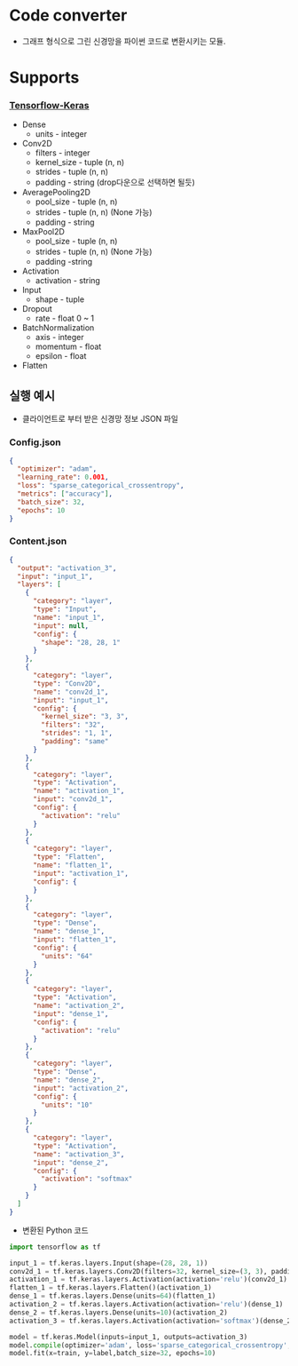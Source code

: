 # Code converter
- 그래프 형식으로 그린 신경망을 파이썬 코드로 변환시키는 모듈.

# Supports
### [Tensorflow-Keras](https://www.tensorflow.org/?hl=ko)
  - Dense
    - units - integer
  - Conv2D
    - filters - integer
    - kernel_size - tuple (n, n)
    - strides - tuple (n, n)
    - padding - string (drop다운으로 선택하면 될듯)
  - AveragePooling2D
    - pool_size - tuple (n, n)
    - strides - tuple (n, n) (None 가능)
    - padding - string
  - MaxPool2D
    - pool_size - tuple (n, n)
    - strides - tuple (n, n) (None 가능)
    - padding -string
  - Activation
    - activation - string
  - Input
    - shape - tuple
  - Dropout
    - rate - float 0 ~ 1
  - BatchNormalization
    - axis - integer
    - momentum - float
    - epsilon - float
  - Flatten


## 실행 예시
- 클라이언트로 부터 받은 신경망 정보 JSON 파일


### Config.json
```json
{
  "optimizer": "adam",
  "learning_rate": 0.001,
  "loss": "sparse_categorical_crossentropy",
  "metrics": ["accuracy"],
  "batch_size": 32,
  "epochs": 10
}
```

### Content.json
```json
{
  "output": "activation_3",
  "input": "input_1",
  "layers": [
    {
      "category": "layer",
      "type": "Input",
      "name": "input_1",
      "input": null,
      "config": {
        "shape": "28, 28, 1"
      }
    },
    {
      "category": "layer",
      "type": "Conv2D",
      "name": "conv2d_1",
      "input": "input_1",
      "config": {
        "kernel_size": "3, 3",
        "filters": "32",
        "strides": "1, 1",
        "padding": "same"
      }
    },
    {
      "category": "layer",
      "type": "Activation",
      "name": "activation_1",
      "input": "conv2d_1",
      "config": {
        "activation": "relu"
      }
    },
    {
      "category": "layer",
      "type": "Flatten",
      "name": "flatten_1",
      "input": "activation_1",
      "config": {
      }
    },
    {
      "category": "layer",
      "type": "Dense",
      "name": "dense_1",
      "input": "flatten_1",
      "config": {
        "units": "64"
      }
    },
    {
      "category": "layer",
      "type": "Activation",
      "name": "activation_2",
      "input": "dense_1",
      "config": {
        "activation": "relu"
      }
    },
    {
      "category": "layer",
      "type": "Dense",
      "name": "dense_2",
      "input": "activation_2",
      "config": {
        "units": "10"
      }
    },
    {
      "category": "layer",
      "type": "Activation",
      "name": "activation_3",
      "input": "dense_2",
      "config": {
        "activation": "softmax"
      }
    }
  ]
}
```
- 변환된 Python 코드
```python
import tensorflow as tf

input_1 = tf.keras.layers.Input(shape=(28, 28, 1))
conv2d_1 = tf.keras.layers.Conv2D(filters=32, kernel_size=(3, 3), padding='same', strides=1)(input_1)
activation_1 = tf.keras.layers.Activation(activation='relu')(conv2d_1)
flatten_1 = tf.keras.layers.Flatten()(activation_1)
dense_1 = tf.keras.layers.Dense(units=64)(flatten_1)
activation_2 = tf.keras.layers.Activation(activation='relu')(dense_1)
dense_2 = tf.keras.layers.Dense(units=10)(activation_2)
activation_3 = tf.keras.layers.Activation(activation='softmax')(dense_2)

model = tf.keras.Model(inputs=input_1, outputs=activation_3)
model.compile(optimizer='adam', loss='sparse_categorical_crossentropy', metrics=['accuracy'])
model.fit(x=train, y=label,batch_size=32, epochs=10)

```